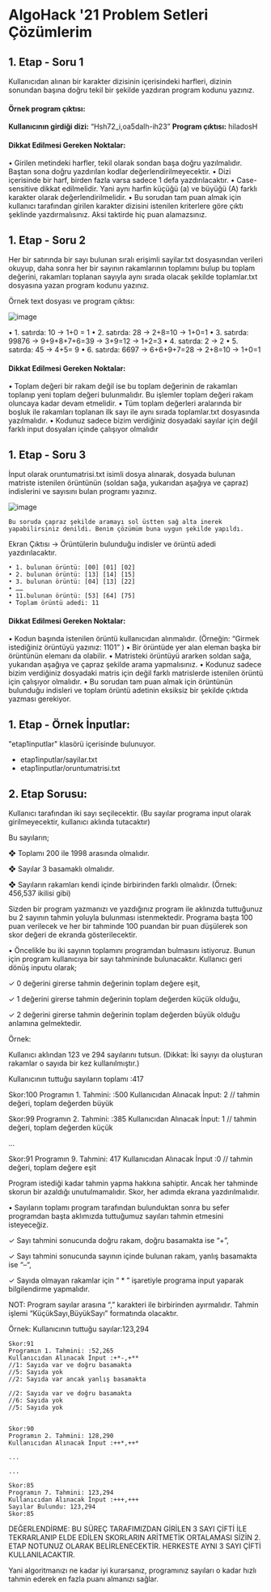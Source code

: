 # AlgoHack '21 Problem Setleri Çözümlerim

## 1. Etap - Soru 1
Kullanıcıdan alınan bir karakter dizisinin içerisindeki harfleri, dizinin sonundan başına doğru tekil bir şekilde yazdıran program kodunu yazınız.

#### Örnek program çıktısı:
**Kullanıcının girdiği dizi:** “Hsh72_i,oa5dalh-ih23”
**Program çıktısı:** hiladosH

#### Dikkat Edilmesi Gereken Noktalar:
• Girilen metindeki harfler, tekil olarak sondan başa doğru yazılmalıdır. Baştan sona doğru yazdırılan kodlar değerlendirilmeyecektir.
• Dizi içerisinde bir harf, birden fazla varsa sadece 1 defa yazdırılacaktır.
• Case-sensitive dikkat edilmelidir. Yani aynı harfin küçüğü (a) ve büyüğü (A) farklı karakter olarak değerlendirilmelidir.
• Bu sorudan tam puan almak için kullanıcı tarafından girilen karakter dizisini istenilen kriterlere göre çıktı şeklinde yazdırmalısınız. Aksi taktirde hiç puan alamazsınız.


## 1. Etap  - Soru 2

Her bir satırında bir sayı bulunan sıralı erişimli sayilar.txt dosyasından verileri okuyup, daha sonra her bir sayının rakamlarının toplamını bulup bu toplam değerini, rakamları toplanan sayıyla aynı sırada olacak şekilde toplamlar.txt dosyasına yazan program kodunu yazınız.

Örnek text dosyası ve program çıktısı:

![image](https://user-images.githubusercontent.com/50625747/120103499-89e98f00-c158-11eb-997b-0c89434b7173.png)

• 1. satırda: 10 → 1+0 = 1
• 2. satırda: 28 → 2+8=10 → 1+0=1
• 3. satırda: 99876 → 9+9+8+7+6=39 → 3+9=12 → 1+2=3
• 4. satırda: 2 → 2
• 5. satırda: 45 → 4+5= 9
• 6. satırda: 6697 → 6+6+9+7=28 → 2+8=10 → 1+0=1

#### Dikkat Edilmesi Gereken Noktalar:
• Toplam değeri bir rakam değil ise bu toplam değerinin de rakamları toplanıp yeni toplam değeri bulunmalıdır. Bu işlemler toplam değeri rakam oluncaya kadar devam etmelidir.
• Tüm toplam değerleri aralarında bir boşluk ile rakamları toplanan ilk sayı ile aynı sırada toplamlar.txt dosyasında yazılmalıdır.
• Kodunuz sadece bizim verdiğiniz dosyadaki sayılar için değil farklı input dosyaları içinde çalışıyor olmalıdır

## 1. Etap - Soru 3
İnput olarak oruntumatrisi.txt isimli dosya alınarak, dosyada bulunan matriste istenilen örüntünün (soldan sağa, yukarıdan aşağıya ve çapraz) indislerini ve sayısını bulan programı yazınız.

![image](https://user-images.githubusercontent.com/50625747/120103491-81915400-c158-11eb-8439-75e66051848b.png)

    Bu soruda çapraz şekilde aramayı sol üstten sağ alta inerek yapabilirsiniz denildi. Benim çözümüm buna uygun şekilde yapıldı.

Ekran Çıktısı → Örüntülerin bulunduğu indisler ve örüntü adedi yazdırılacaktır.

    • 1. bulunan örüntü: [00] [01] [02]
    • 2. bulunan örüntü: [13] [14] [15]
    • 3. bulunan örüntü: [04] [13] [22]
    • ……
    • 11.bulunan örüntü: [53] [64] [75]
    • Toplam örüntü adedi: 11

#### Dikkat Edilmesi Gereken Noktalar:
• Kodun başında istenilen örüntü kullanıcıdan alınmalıdır. (Örneğin: “Girmek istediğiniz örüntüyü yazınız: 1101” )
• Bir örüntüde yer alan eleman başka bir örüntünün elemanı da olabilir.
• Matristeki örüntüyü ararken soldan sağa, yukarıdan aşağıya ve çapraz şekilde arama yapmalısınız.
• Kodunuz sadece bizim verdiğiniz dosyadaki matris için değil farklı matrislerde istenilen örüntü için çalışıyor olmalıdır.
• Bu sorudan tam puan almak için örüntünün bulunduğu indisleri ve toplam örüntü adetinin eksiksiz bir şekilde çıktıda yazması gerekiyor.

## 1. Etap - Örnek İnputlar:
"etap1inputlar" klasörü içerisinde bulunuyor.

 - etap1inputlar/sayilar.txt
 - etap1inputlar/oruntumatrisi.txt

## 2. Etap Sorusu:

Kullanıcı tarafından iki sayı seçilecektir. (Bu sayılar programa input olarak girilmeyecektir, kullanıcı aklında tutacaktır)

Bu sayıların;

❖ Toplamı 200 ile 1998 arasında olmalıdır.

❖ Sayılar 3 basamaklı olmalıdır.

❖ Sayıların rakamları kendi içinde birbirinden farklı olmalıdır. (Örnek: 456,537 ikilisi gibi)

Sizden bir program yazmanızı ve yazdığınız program ile aklınızda tuttuğunuz bu 2 sayının tahmin yoluyla bulunması istenmektedir. Programa başta 100 puan verilecek ve her bir tahminde 100 puandan bir puan düşülerek son skor değeri de ekranda gösterilecektir.

• Öncelikle bu iki sayının toplamını programdan bulmasını istiyoruz. Bunun için program kullanıcıya bir sayı tahmininde bulunacaktır. Kullanıcı geri dönüş inputu olarak;

✓ 0 değerini girerse tahmin değerinin toplam değere eşit,

✓ 1 değerini girerse tahmin değerinin toplam değerden küçük olduğu,

✓ 2 değerini girerse tahmin değerinin toplam değerden büyük olduğu anlamına gelmektedir.


Örnek:

Kullanıcı aklından 123 ve 294 sayılarını tutsun. (Dikkat: İki sayıyı da oluşturan rakamlar o sayıda bir kez kullanılmıştır.)

Kullanıcının tuttuğu sayıların toplamı :417

Skor:100
Programın 1. Tahmini: :500
Kullanıcıdan Alınacak İnput: 2		// tahmin değeri, toplam değerden büyük

Skor:99
Programın 2. Tahmini: :385
Kullanıcıdan Alınacak İnput: 1		// tahmin değeri, toplam değerden küçük

…

Skor:91
Programın 9. Tahmini: 417
Kullanıcıdan Alınacak İnput :0		// tahmin değeri, toplam değere eşit

Program istediği kadar tahmin yapma hakkına sahiptir. Ancak her tahminde skorun bir azaldığı unutulmamalıdır. Skor, her adımda ekrana yazdırılmalıdır. 

• Sayıların toplamı program tarafından bulunduktan sonra bu sefer programdan başta aklımızda tuttuğumuz sayıları tahmin etmesini isteyeceğiz.

✓ Sayı tahmini sonucunda doğru rakam, doğru basamakta ise “+”,

✓ Sayı tahmini sonucunda sayının içinde bulunan rakam, yanlış basamakta ise “–“,

✓ Sayıda olmayan rakamlar için “ * ” işaretiyle programa input yaparak bilgilendirme yapmalıdır. 

NOT: Program sayılar arasına “,” karakteri ile birbirinden ayırmalıdır. Tahmin işlemi “KüçükSayı,BüyükSayı” formatında olacaktır.

Örnek: Kullanıcının tuttuğu sayılar:123,294

    Skor:91
    Programın 1. Tahmini: :52,265
    Kullanıcıdan Alınacak İnput :+*-,+**
    //1: Sayıda var ve doğru basamakta
    //5: Sayıda yok
    //2: Sayıda var ancak yanlış basamakta
    
    //2: Sayıda var ve doğru basamakta
    //6: Sayıda yok
    //5: Sayıda yok


    Skor:90
    Programın 2. Tahmini: 128,290
    Kullanıcıdan Alınacak İnput :++*,++*

    ...

    ...

    Skor:85
    Programın 7. Tahmini: 123,294
    Kullanıcıdan Alınacak İnput :+++,+++
    Sayılar Bulundu: 123,294
    Skor:85

DEĞERLENDİRME: BU SÜREÇ TARAFIMIZDAN GİRİLEN 3 SAYI ÇİFTİ İLE TEKRARLANIP ELDE EDİLEN SKORLARIN ARİTMETİK ORTALAMASI SİZİN 2. ETAP NOTUNUZ OLARAK BELİRLENECEKTİR. HERKESTE AYNI 3 SAYI ÇİFTİ KULLANILACAKTIR.

Yani algoritmanızı ne kadar iyi kurarsanız, programınız sayıları o kadar hızlı tahmin ederek en fazla puanı almanızı sağlar.
